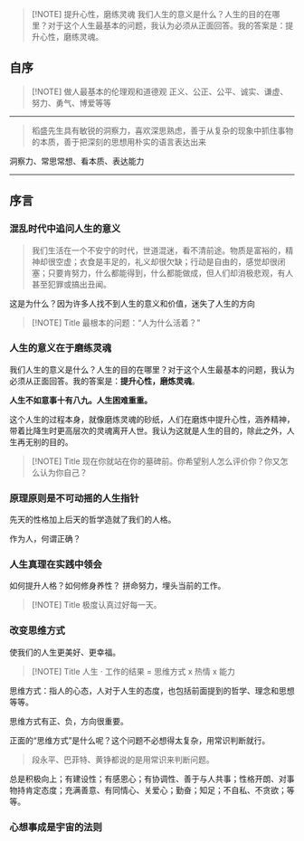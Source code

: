 
> [!NOTE] 提升心性，磨练灵魂
> 我们人生的意义是什么？人生的目的在哪里？对于这个人生最基本的问题，我认为必须从正面回答。我的答案是：提升心性，磨练灵魂。

## 自序


> [!NOTE] 做人最基本的伦理观和道德观
> 正义、公正、公平、诚实、谦虚、努力、勇气、博爱等等

---

> 稻盛先生具有敏锐的洞察力，喜欢深思熟虑，善于从复杂的现象中抓住事物的本质，善于把深刻的思想用朴实的语言表达出来

洞察力、常思常想、看本质、表达能力

---

## 序言

### 混乱时代中追问人生的意义

> 我们生活在一个不安宁的时代，世道混迷，看不清前途。物质是富裕的，精神却很空虚；衣食是丰足的，礼义却很欠缺；行动是自由的，感觉却很闭塞；只要肯努力，什么都能得到，什么都能做成，但人们却消极悲观，有人甚至犯罪或搞出丑闻。

这是为什么？因为许多人找不到人生的意义和价值，迷失了人生的方向


> [!NOTE] Title
> 最根本的问题：​“人为什么活着？​”

### 人生的意义在于磨练灵魂

我们人生的意义是什么？人生的目的在哪里？对于这个人生最基本的问题，我认为必须从正面回答。我的答案是：**提升心性，磨炼灵魂**。

**人生不如意事十有八九。人生困难重重。**

这个人生的过程本身，就像磨炼灵魂的砂纸，人们在磨炼中提升心性，涵养精神，带着比降生时更高层次的灵魂离开人世。我认为这就是人生的目的，除此之外，人生再无别的目的。


> [!NOTE] Title
> 现在你就站在你的墓碑前。你希望别人怎么评价你？你又怎么认为你自己？

### 原理原则是不可动摇的人生指针

先天的性格加上后天的哲学造就了我们的人格。

作为人，何谓正确？

### 人生真理在实践中领会

如何提升人格？如何修身养性？
拼命努力，埋头当前的工作。


> [!NOTE] Title
> 极度认真过好每一天。

### 改变思维方式

使我们的人生更美好、更幸福。


> [!NOTE] Title
> 人生 · 工作的结果 = 思维方式 x 热情 x 能力

思维方式：指人的心态，人对于人生的态度，也包括前面提到的哲学、理念和思想等等。

思维方式有正、负，方向很重要。

正面的“思维方式”是什么呢？这个问题不必想得太复杂，用常识判断就行。
> 段永平、巴菲特、黄铮都说的是用常识来判断问题。

总是积极向上；有建设性；有感恩心；有协调性、善于与人共事；性格开朗、对事物持肯定态度；充满善意、有同情心、关爱心；勤奋；知足；不自私、不贪欲；等等。

### 心想事成是宇宙的法则



